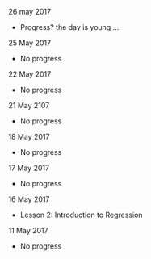 26 may 2017
* Progress? the day is young ...

25 May 2017
* No progress

22 May 2017
* No progress

21 May 2107
* No progress

18 May 2017
* No progress

17 May 2017
* No progress

16 May 2017
* Lesson 2: Introduction to Regression

11 May 2017
* No progress
